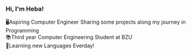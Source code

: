 ### Hi, I'm Heba!

🖥️Aspiring Computer Engineer Sharing some projects along my journey in Programming<br> 
📚Third year Computer Engineering Student at BZU<br>
🌻Learning new Languages Everday!
